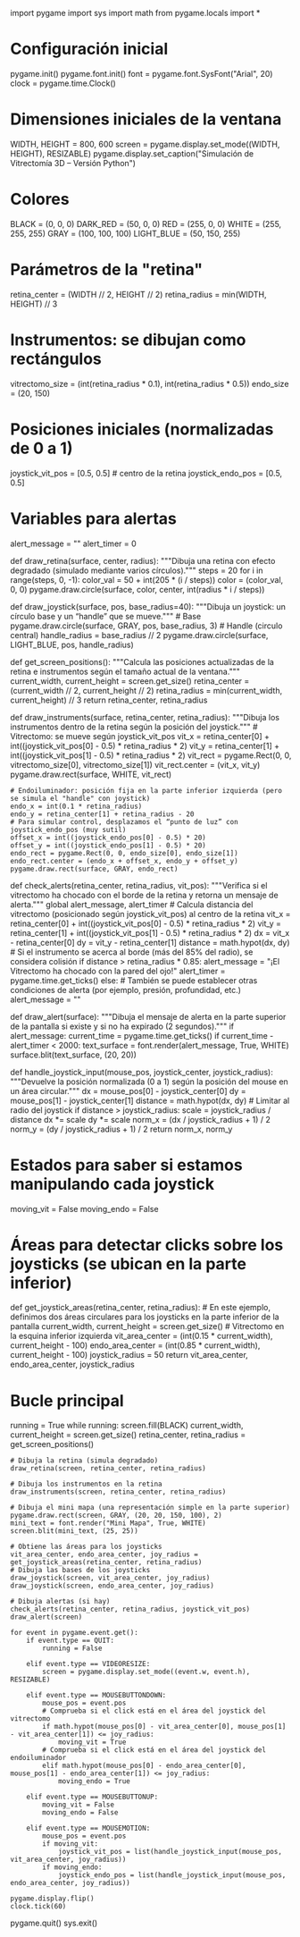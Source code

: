 import pygame
import sys
import math
from pygame.locals import *

# Configuración inicial
pygame.init()
pygame.font.init()
font = pygame.font.SysFont("Arial", 20)
clock = pygame.time.Clock()

# Dimensiones iniciales de la ventana
WIDTH, HEIGHT = 800, 600
screen = pygame.display.set_mode((WIDTH, HEIGHT), RESIZABLE)
pygame.display.set_caption("Simulación de Vitrectomía 3D – Versión Python")

# Colores
BLACK = (0, 0, 0)
DARK_RED = (50, 0, 0)
RED = (255, 0, 0)
WHITE = (255, 255, 255)
GRAY = (100, 100, 100)
LIGHT_BLUE = (50, 150, 255)

# Parámetros de la "retina"
retina_center = (WIDTH // 2, HEIGHT // 2)
retina_radius = min(WIDTH, HEIGHT) // 3

# Instrumentos: se dibujan como rectángulos
vitrectomo_size = (int(retina_radius * 0.1), int(retina_radius * 0.5))
endo_size = (20, 150)

# Posiciones iniciales (normalizadas de 0 a 1)
joystick_vit_pos = [0.5, 0.5]  # centro de la retina
joystick_endo_pos = [0.5, 0.5]

# Variables para alertas
alert_message = ""
alert_timer = 0

def draw_retina(surface, center, radius):
    """Dibuja una retina con efecto degradado (simulado mediante varios círculos)."""
    steps = 20
    for i in range(steps, 0, -1):
        color_val = 50 + int(205 * (i / steps))
        color = (color_val, 0, 0)
        pygame.draw.circle(surface, color, center, int(radius * i / steps))

def draw_joystick(surface, pos, base_radius=40):
    """Dibuja un joystick: un círculo base y un “handle” que se mueve."""
    # Base
    pygame.draw.circle(surface, GRAY, pos, base_radius, 3)
    # Handle (circulo central)
    handle_radius = base_radius // 2
    pygame.draw.circle(surface, LIGHT_BLUE, pos, handle_radius)

def get_screen_positions():
    """Calcula las posiciones actualizadas de la retina e instrumentos según el tamaño actual de la ventana."""
    current_width, current_height = screen.get_size()
    retina_center = (current_width // 2, current_height // 2)
    retina_radius = min(current_width, current_height) // 3
    return retina_center, retina_radius

def draw_instruments(surface, retina_center, retina_radius):
    """Dibuja los instrumentos dentro de la retina según la posición del joystick."""
    # Vitrectomo: se mueve según joystick_vit_pos
    vit_x = retina_center[0] + int((joystick_vit_pos[0] - 0.5) * retina_radius * 2)
    vit_y = retina_center[1] + int((joystick_vit_pos[1] - 0.5) * retina_radius * 2)
    vit_rect = pygame.Rect(0, 0, vitrectomo_size[0], vitrectomo_size[1])
    vit_rect.center = (vit_x, vit_y)
    pygame.draw.rect(surface, WHITE, vit_rect)
    
    # Endoiluminador: posición fija en la parte inferior izquierda (pero se simula el "handle" con joystick)
    endo_x = int(0.1 * retina_radius)
    endo_y = retina_center[1] + retina_radius - 20
    # Para simular control, desplazamos el “punto de luz” con joystick_endo_pos (muy sutil)
    offset_x = int((joystick_endo_pos[0] - 0.5) * 20)
    offset_y = int((joystick_endo_pos[1] - 0.5) * 20)
    endo_rect = pygame.Rect(0, 0, endo_size[0], endo_size[1])
    endo_rect.center = (endo_x + offset_x, endo_y + offset_y)
    pygame.draw.rect(surface, GRAY, endo_rect)

def check_alerts(retina_center, retina_radius, vit_pos):
    """Verifica si el vitrectomo ha chocado con el borde de la retina y retorna un mensaje de alerta."""
    global alert_message, alert_timer
    # Calcula distancia del vitrectomo (posicionado según joystick_vit_pos) al centro de la retina
    vit_x = retina_center[0] + int((joystick_vit_pos[0] - 0.5) * retina_radius * 2)
    vit_y = retina_center[1] + int((joystick_vit_pos[1] - 0.5) * retina_radius * 2)
    dx = vit_x - retina_center[0]
    dy = vit_y - retina_center[1]
    distance = math.hypot(dx, dy)
    # Si el instrumento se acerca al borde (más del 85% del radio), se considera colisión
    if distance > retina_radius * 0.85:
        alert_message = "¡El Vitrectomo ha chocado con la pared del ojo!"
        alert_timer = pygame.time.get_ticks()
    else:
        # También se puede establecer otras condiciones de alerta (por ejemplo, presión, profundidad, etc.)
        alert_message = ""

def draw_alert(surface):
    """Dibuja el mensaje de alerta en la parte superior de la pantalla si existe y si no ha expirado (2 segundos)."""
    if alert_message:
        current_time = pygame.time.get_ticks()
        if current_time - alert_timer < 2000:
            text_surface = font.render(alert_message, True, WHITE)
            surface.blit(text_surface, (20, 20))

def handle_joystick_input(mouse_pos, joystick_center, joystick_radius):
    """Devuelve la posición normalizada (0 a 1) según la posición del mouse en un área circular."""
    dx = mouse_pos[0] - joystick_center[0]
    dy = mouse_pos[1] - joystick_center[1]
    distance = math.hypot(dx, dy)
    # Limitar al radio del joystick
    if distance > joystick_radius:
        scale = joystick_radius / distance
        dx *= scale
        dy *= scale
    norm_x = (dx / joystick_radius + 1) / 2
    norm_y = (dy / joystick_radius + 1) / 2
    return norm_x, norm_y

# Estados para saber si estamos manipulando cada joystick
moving_vit = False
moving_endo = False

# Áreas para detectar clicks sobre los joysticks (se ubican en la parte inferior)
def get_joystick_areas(retina_center, retina_radius):
    # En este ejemplo, definimos dos áreas circulares para los joysticks en la parte inferior de la pantalla
    current_width, current_height = screen.get_size()
    # Vitrectomo en la esquina inferior izquierda
    vit_area_center = (int(0.15 * current_width), current_height - 100)
    endo_area_center = (int(0.85 * current_width), current_height - 100)
    joystick_radius = 50
    return vit_area_center, endo_area_center, joystick_radius

# Bucle principal
running = True
while running:
    screen.fill(BLACK)
    current_width, current_height = screen.get_size()
    retina_center, retina_radius = get_screen_positions()
    
    # Dibuja la retina (simula degradado)
    draw_retina(screen, retina_center, retina_radius)
    
    # Dibuja los instrumentos en la retina
    draw_instruments(screen, retina_center, retina_radius)
    
    # Dibuja el mini mapa (una representación simple en la parte superior)
    pygame.draw.rect(screen, GRAY, (20, 20, 150, 100), 2)
    mini_text = font.render("Mini Mapa", True, WHITE)
    screen.blit(mini_text, (25, 25))
    
    # Obtiene las áreas para los joysticks
    vit_area_center, endo_area_center, joy_radius = get_joystick_areas(retina_center, retina_radius)
    # Dibuja las bases de los joysticks
    draw_joystick(screen, vit_area_center, joy_radius)
    draw_joystick(screen, endo_area_center, joy_radius)
    
    # Dibuja alertas (si hay)
    check_alerts(retina_center, retina_radius, joystick_vit_pos)
    draw_alert(screen)
    
    for event in pygame.event.get():
        if event.type == QUIT:
            running = False
            
        elif event.type == VIDEORESIZE:
            screen = pygame.display.set_mode((event.w, event.h), RESIZABLE)
            
        elif event.type == MOUSEBUTTONDOWN:
            mouse_pos = event.pos
            # Comprueba si el click está en el área del joystick del vitrectomo
            if math.hypot(mouse_pos[0] - vit_area_center[0], mouse_pos[1] - vit_area_center[1]) <= joy_radius:
                moving_vit = True
            # Comprueba si el click está en el área del joystick del endoiluminador
            elif math.hypot(mouse_pos[0] - endo_area_center[0], mouse_pos[1] - endo_area_center[1]) <= joy_radius:
                moving_endo = True
                
        elif event.type == MOUSEBUTTONUP:
            moving_vit = False
            moving_endo = False
            
        elif event.type == MOUSEMOTION:
            mouse_pos = event.pos
            if moving_vit:
                joystick_vit_pos = list(handle_joystick_input(mouse_pos, vit_area_center, joy_radius))
            if moving_endo:
                joystick_endo_pos = list(handle_joystick_input(mouse_pos, endo_area_center, joy_radius))
    
    pygame.display.flip()
    clock.tick(60)

pygame.quit()
sys.exit()
